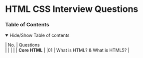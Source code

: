 # HTML CSS Interview Questions

### Table of Contents

<details open>
  <summary> Hide/Show Table of contents</summary>

  | No. | Questions                                   
  |     |                                             |
  |     | **Core HTML**                               |
  |01   | What is HTML? & What is HTML5?               |
</details>